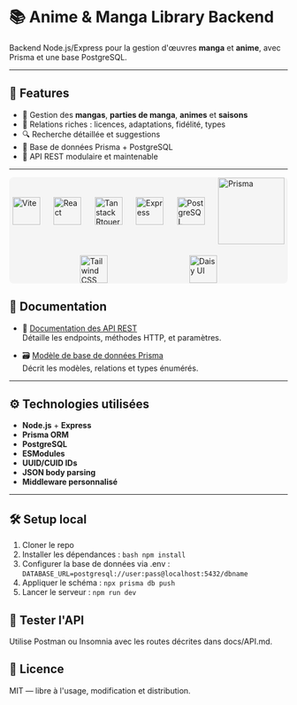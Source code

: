# 📚 Anime & Manga Library Backend

Backend Node.js/Express pour la gestion d'œuvres **manga** et **anime**, avec Prisma et une base PostgreSQL.

---

## 🚀 Features

- 📖 Gestion des **mangas**, **parties de manga**, **animes** et **saisons**
- 🔗 Relations riches : licences, adaptations, fidélité, types
- 🔍 Recherche détaillée et suggestions
- 🧱 Base de données Prisma + PostgreSQL
- 🔧 API REST modulaire et maintenable

---

<div style="display: flex; justify-content: space-evenly; align-items: center; flex-wrap: wrap; gap: 20px; padding: 1px; background: #f5f5f5; border-radius: 8px;">
  <a href="https://vite.dev/$0" target="_blank" style="display: inline-block;">
    <img src="https://raw.githubusercontent.com/marwin1991/profile-technology-icons/refs/heads/main/icons/vite.png" 
         alt="Vite" 
         width="50" 
         style="transition: transform 0.3s;" 
         onmouseover="this.style.transform='scale(1.1)'" 
         onmouseout="this.style.transform='scale(1)'">
  </a>
  <a href="https://reactjs.org" target="_blank" style="display: inline-block;">
    <img src="https://raw.githubusercontent.com/marwin1991/profile-technology-icons/main/icons/react.png" 
         alt="React" 
         width="50" 
         style="transition: transform 0.3s;" 
         onmouseover="this.style.transform='scale(1.1)'" 
         onmouseout="this.style.transform='scale(1)'">
  </a>
  <a href="https://tanstack.com/router/latest$0" target="_blank" style="display: inline-block;">
    <img src="https://tanstack.com/_build/assets/logo-color-100w-br5_Ikqp.png" 
         alt="Tanstack Rtouer" 
         width="50" 
         style="transition: transform 0.3s;" 
         onmouseover="this.style.transform='scale(1.1)'" 
         onmouseout="this.style.transform='scale(1)'">
  </a>
  <a href="https://expressjs.com" target="_blank" style="display: inline-block;">
    <img src="https://raw.githubusercontent.com/marwin1991/profile-technology-icons/main/icons/express.png" 
         alt="Express" 
         width="50"
         style="transition: transform 0.3s;" 
         onmouseover="this.style.transform='scale(1.1)'" 
         onmouseout="this.style.transform='scale(1)'">
  </a>
  
  <a href="https://www.postgresql.org" target="_blank" style="display: inline-block;">
    <img src="https://raw.githubusercontent.com/marwin1991/profile-technology-icons/main/icons/postgresql.png" 
         alt="PostgreSQL" 
         width="50"
         style="transition: transform 0.3s;" 
         onmouseover="this.style.transform='scale(1.1)'" 
         onmouseout="this.style.transform='scale(1)'">
  </a>
  
  <a href="https://www.prisma.io" target="_blank" style="display: inline-block;">
    <img src="http://made-with.prisma.io/dark.svg" 
         alt="Prisma" 
         width="120"
         style="transition: transform 0.3s;" 
         onmouseover="this.style.transform='scale(1.05)'" 
         onmouseout="this.style.transform='scale(1)'">
  </a>

  <a href="https://tailwindcss.com" target="_blank" style="display: inline-block;">
    <img src="https://raw.githubusercontent.com/marwin1991/profile-technology-icons/refs/heads/main/icons/tailwind_css.png" 
         alt="Tailwind CSS" 
         width="50"
         style="transition: transform 0.3s;" 
         onmouseover="this.style.transform='scale(1.05)'" 
         onmouseout="this.style.transform='scale(1)'">
  </a>

  <a href="https://daisyui.com" target="_blank" style="display: inline-block;">
    <img src="https://camo.githubusercontent.com/cf6b86ab1d68b2e06eb1312b20d25e5754cf860ece54396611768d7fff034c5e/68747470733a2f2f696d672e646169737975692e636f6d2f696d616765732f646169737975692f646169737975692d6c6f676f2d3139322e706e67" 
         alt="Daisy UI" 
         width="50"
         style="transition: transform 0.3s;" 
         onmouseover="this.style.transform='scale(1.05)'" 
         onmouseout="this.style.transform='scale(1)'">
  </a>
</div>

## 🧾 Documentation

- 📘 [Documentation des API REST](docs/API.md)  
  Détaille les endpoints, méthodes HTTP, et paramètres.

- 🗃️ [Modèle de base de données Prisma](docs/schema.md)  
  Décrit les modèles, relations et types énumérés.

---

## ⚙️ Technologies utilisées

- **Node.js** + **Express**
- **Prisma ORM**
- **PostgreSQL**
- **ESModules**
- **UUID/CUID IDs**
- **JSON body parsing**
- **Middleware personnalisé**

---

## 🛠️ Setup local

1. Cloner le repo
2. Installer les dépendances :
   ```bash npm install```
3. Configurer la base de données via .env :
  ```DATABASE_URL=postgresql://user:pass@localhost:5432/dbname```
4. Appliquer le schéma :
  ```npx prisma db push```
5. Lancer le serveur :
  ```npm run dev```

## 🧪 Tester l'API

Utilise Postman ou Insomnia avec les routes décrites dans docs/API.md.

## 📄 Licence

MIT — libre à l'usage, modification et distribution.